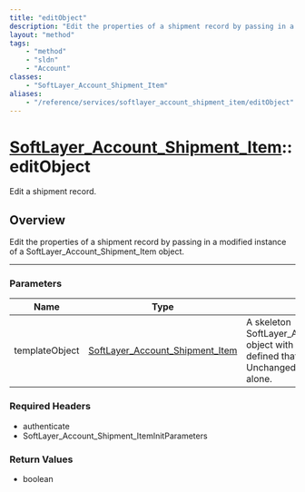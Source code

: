 ```yaml
---
title: "editObject"
description: "Edit the properties of a shipment record by passing in a modified instance of a SoftLayer_Account_Shipment_Item object."
layout: "method"
tags:
    - "method"
    - "sldn"
    - "Account"
classes:
    - "SoftLayer_Account_Shipment_Item"
aliases:
    - "/reference/services/softlayer_account_shipment_item/editObject"
---
```

# [SoftLayer_Account_Shipment_Item](/reference/services/SoftLayer_Account_Shipment_Item)::editObject

Edit a shipment record.


## Overview 
Edit the properties of a shipment record by passing in a modified instance of a SoftLayer_Account_Shipment_Item object. 

-----

### Parameters 
|Name | Type | Description |
| --- | --- | --- |
|templateObject| <a href='/reference/datatypes/SoftLayer_Account_Shipment_Item'>SoftLayer_Account_Shipment_Item </a>| A skeleton SoftLayer_Account_Shipment_Item object with only the properties defined that you wish to change. Unchanged properties are left alone.|


### Required Headers
* authenticate
* SoftLayer_Account_Shipment_ItemInitParameters


### Return Values
* boolean




